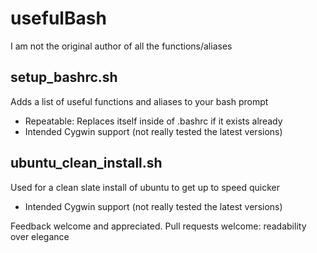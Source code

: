 # usefulBash
I am not the original author of all the functions/aliases

## setup_bashrc.sh
Adds a list of useful functions and aliases to your bash prompt
* Repeatable: Replaces itself inside of .bashrc if it exists already 
* Intended Cygwin support (not really tested the latest versions)

## ubuntu_clean_install.sh
Used for a clean slate install of ubuntu to get up to speed quicker
* Intended Cygwin support (not really tested the latest versions)

Feedback welcome and appreciated. Pull requests welcome: readability over elegance
